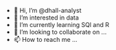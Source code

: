 - 👋 Hi, I’m @dhall-analyst
- 👀 I’m interested in data
- 🌱 I’m currently learning SQl and R
- 💞️ I’m looking to collaborate on ...
- 📫 How to reach me ...

<!---
dhall-analyst/dhall-analyst is a ✨ special ✨ repository because its `README.md` (this file) appears on your GitHub profile.
You can click the Preview link to take a look at your changes.
--->
